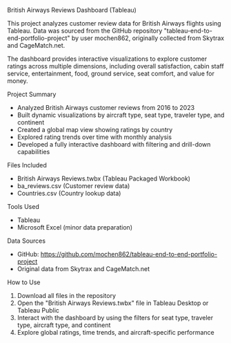 British Airways Reviews Dashboard (Tableau)

This project analyzes customer review data for British Airways flights using Tableau. Data was sourced from the GitHub repository "tableau-end-to-end-portfolio-project" by user mochen862, originally collected from Skytrax and CageMatch.net.

The dashboard provides interactive visualizations to explore customer ratings across multiple dimensions, including overall satisfaction, cabin staff service, entertainment, food, ground service, seat comfort, and value for money.

Project Summary

- Analyzed British Airways customer reviews from 2016 to 2023
- Built dynamic visualizations by aircraft type, seat type, traveler type, and continent
- Created a global map view showing ratings by country
- Explored rating trends over time with monthly analysis
- Developed a fully interactive dashboard with filtering and drill-down capabilities

Files Included

- British Airways Reviews.twbx (Tableau Packaged Workbook)
- ba_reviews.csv (Customer review data)
- Countries.csv (Country lookup data)

Tools Used

- Tableau
- Microsoft Excel (minor data preparation)

Data Sources

- GitHub: https://github.com/mochen862/tableau-end-to-end-portfolio-project
- Original data from Skytrax and CageMatch.net

How to Use

1. Download all files in the repository
2. Open the "British Airways Reviews.twbx" file in Tableau Desktop or Tableau Public
3. Interact with the dashboard by using the filters for seat type, traveler type, aircraft type, and continent
4. Explore global ratings, time trends, and aircraft-specific performance
